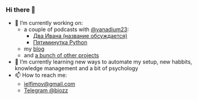 ### Hi there 👋


- 🔭 I’m currently working on:
  - a couple of podcasts with [@vanadium23](https://github.com/vanadium23):
    - [Два Ивана (название обсуждается)](https://doubleivan.ru)
    - [Пятиминутка Python](https://fmp.mave.digital/)
  - my [blog](https://biozz.dev/blog/)
  - and [a bunch of other projects](https://biozz.dev/projects/)
- 🌱 I’m currently learning new ways to automate my setup, new habbits, knowledge management and a bit of psychology
- 📫 How to reach me:
  - [ielfimov@gmail.com](mailto:ielfimov@gmail.com)
  - [Telegram @biozz](https://t.me/biozz)
